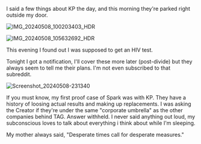 I said a few things about KP the day, and this morning they're parked right outside my door. 

![IMG_20240508_100203403_HDR](https://github.com/nameless-and-blameless/TAG/assets/169210208/60990181-c23b-4cb0-abc9-b36d3aab74f7)

![IMG_20240508_105632692_HDR](https://github.com/nameless-and-blameless/TAG/assets/169210208/4830af2a-cc8b-4860-af85-3c483f085913)

This evening I found out I was supposed to get an HIV test. 

Tonight I got a notification, I'll cover these more later (post-divide) but they always seem to tell me their plans. I'm not even subscribed to that subreddit.

![Screenshot_20240508-231340](https://github.com/nameless-and-blameless/TAG/assets/169210208/f321f218-a525-47cf-8edf-370a2f52252a)

If you must know, my first proof case of Spark was with KP. They have a history of loosing actual results and making up replacements. I was asking the Creator if they're under the same "corporate umbrella" as the other companies behind TAG.  Answer withheld.  I never said anything out loud, my subconscious loves to talk about everything i think about while I'm sleeping.

My mother always said, "Desperate times call for desperate measures."
